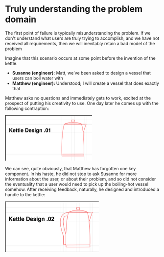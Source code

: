 # Truly understanding the problem domain

The first point of failure is typically misunderstanding the problem. If we don't understand
what users are truly trying to accomplish, and we have not received all requirements, then
we will inevitably retain a bad model of the problem

Imagine that this scenario occurs at some point before the invention of the kettle:

- **Susanne (engineer):** Matt, we've been asked to design a vessel that users can boil
  water with
- **Matthew (engineer):** Understood; I will create a vessel that does exactly that

Matthew asks no questions and immediately gets to work, excited at the prospect of putting
his creativity to use. One day later he comes up with the following contraption:

![alt text](image.png)

We can see, quite obviously, that Matthew has forgotten one key component. In his haste,
he did not stop to ask Susanne for more information about the user, or about their problem,
and so did not consider the eventuality that a user would need to pick up the boiling-hot
vessel somehow. After receiving feedback, naturally, he designed and introduced a handle
to the kettle:

![alt text](image-1.png)
